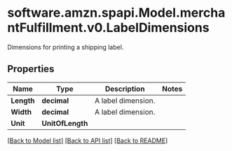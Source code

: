 # software.amzn.spapi.Model.merchantFulfillment.v0.LabelDimensions
Dimensions for printing a shipping label.

## Properties

Name | Type | Description | Notes
------------ | ------------- | ------------- | -------------
**Length** | **decimal** | A label dimension. | 
**Width** | **decimal** | A label dimension. | 
**Unit** | **UnitOfLength** |  | 

[[Back to Model list]](../README.md#documentation-for-models) [[Back to API list]](../README.md#documentation-for-api-endpoints) [[Back to README]](../README.md)

